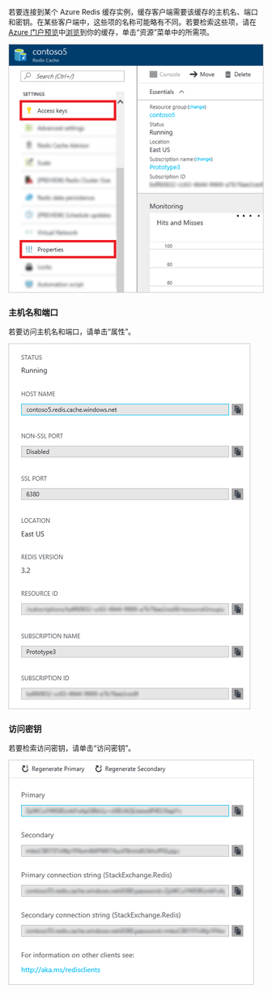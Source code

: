 若要连接到某个 Azure Redis 缓存实例，缓存客户端需要该缓存的主机名、端口和密钥。在某些客户端中，这些项的名称可能略有不同。若要检索这些项，请在 [Azure 门户预览](https://portal.azure.cn)中[浏览](/documentation/articles/cache-configure/#configure-redis-cache-settings)到你的缓存，单击“资源”菜单中的所需项。

![Redis 缓存设置](./media/redis-cache-access-keys/redis-cache-settings.png)  


### 主机名和端口
若要访问主机名和端口，请单击“属性”。

![Redis 缓存属性](./media/redis-cache-access-keys/redis-cache-properties.png)  


### 访问密钥
若要检索访问密钥，请单击“访问密钥”。

![Redis 缓存访问密钥](./media/redis-cache-access-keys/redis-cache-access-keys.png)

<!---HONumber=Mooncake_0227_2017-->